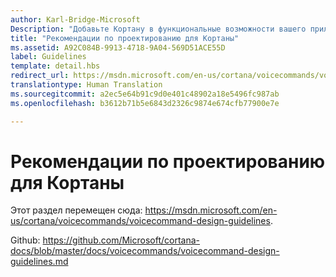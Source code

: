 ```yaml
---
author: Karl-Bridge-Microsoft
Description: "Добавьте Кортану в функциональные возможности вашего приложения с помощью голосовых команд."
title: "Рекомендации по проектированию для Кортаны"
ms.assetid: A92C084B-9913-4718-9A04-569D51ACE55D
label: Guidelines
template: detail.hbs
redirect_url: https://msdn.microsoft.com/en-us/cortana/voicecommands/voicecommand-design-guidelines
translationtype: Human Translation
ms.sourcegitcommit: a2ec5e64b91c9d0e401c48902a18e5496fc987ab
ms.openlocfilehash: b3612b71b5e6843d2326c9874e674cfb77900e7e

---
```


# Рекомендации по проектированию для Кортаны

Этот раздел перемещен сюда: https://msdn.microsoft.com/en-us/cortana/voicecommands/voicecommand-design-guidelines.

Github: https://github.com/Microsoft/cortana-docs/blob/master/docs/voicecommands/voicecommand-design-guidelines.md



<!--HONumber=Aug16_HO3-->



